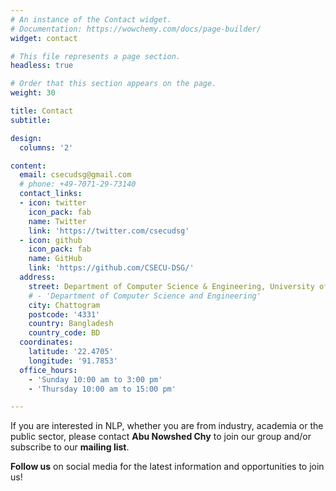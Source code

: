 ```yaml
---
# An instance of the Contact widget.
# Documentation: https://wowchemy.com/docs/page-builder/
widget: contact

# This file represents a page section.
headless: true

# Order that this section appears on the page.
weight: 30

title: Contact
subtitle:

design:
  columns: '2'

content:
  email: csecudsg@gmail.com
  # phone: +49-7071-29-73140
  contact_links:
  - icon: twitter
    icon_pack: fab
    name: Twitter
    link: 'https://twitter.com/csecudsg'
  - icon: github
    icon_pack: fab
    name: GitHub
    link: 'https://github.com/CSECU-DSG/'
  address:
    street: Department of Computer Science & Engineering, University of Chittagong                 
    # - 'Department of Computer Science and Engineering'
    city: Chattogram
    postcode: '4331'
    country: Bangladesh
    country_code: BD
  coordinates:
    latitude: '22.4705'
    longitude: '91.7853'
  office_hours:
    - 'Sunday 10:00 am to 3:00 pm'
    - 'Thursday 10:00 am to 15:00 pm'

---
```


If you are interested in NLP, whether you are from industry, academia or the public sector,  please contact <b>Abu Nowshed Chy</b> to join our group and/or subscribe to our **mailing list**.

**Follow us** on social media for the latest information and opportunities to join us!
